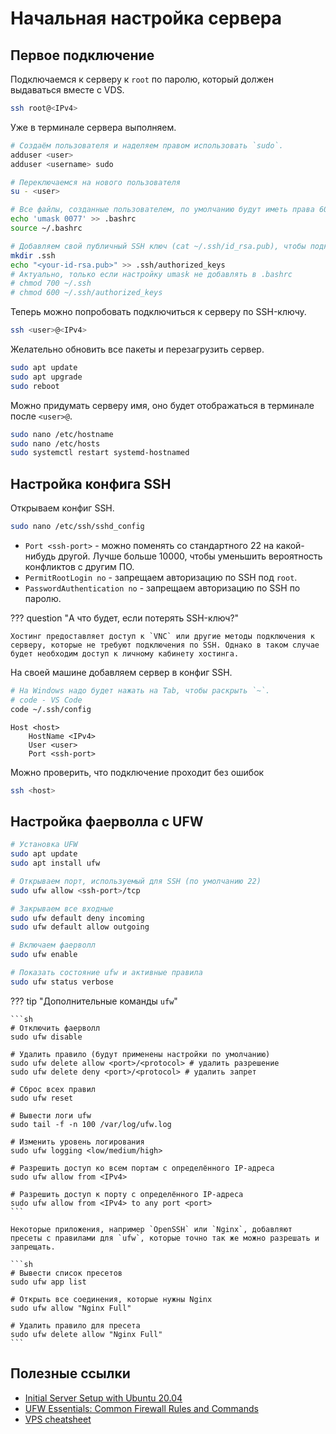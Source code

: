 # Начальная настройка сервера

## Первое подключение
Подключаемся к серверу к `root` по паролю, который должен выдаваться вместе с VDS.
```sh
ssh root@<IPv4>
```

Уже в терминале сервера выполняем.
```sh { .code-wrap }
# Создаём пользователя и наделяем правом использовать `sudo`.
adduser <user>
adduser <username> sudo

# Переключаемся на нового пользователя
su - <user>

# Все файлы, созданные пользователем, по умолчанию будут иметь права 600, а директории - 700.
echo 'umask 0077' >> .bashrc
source ~/.bashrc

# Добавляем свой публичный SSH ключ (cat ~/.ssh/id_rsa.pub), чтобы подключаться к пользователю по SSH напрямую.
mkdir .ssh
echo "<your-id-rsa.pub>" >> .ssh/authorized_keys
# Актуально, только если настройку umask не добавлять в .bashrc
# chmod 700 ~/.ssh
# chmod 600 ~/.ssh/authorized_keys
```

Теперь можно попробовать подключиться к серверу по SSH-ключу.
```sh
ssh <user>@<IPv4>
```

Желательно обновить все пакеты и перезагрузить сервер.
```sh
sudo apt update
sudo apt upgrade
sudo reboot
```

Можно придумать серверу имя, оно будет отображаться в терминале после `<user>@`.
```sh
sudo nano /etc/hostname
sudo nano /etc/hosts
sudo systemctl restart systemd-hostnamed
```


## Настройка конфига SSH
Открываем конфиг SSH.
```sh
sudo nano /etc/ssh/sshd_config
```

 - `Port <ssh-port>` - можно поменять со стандартного 22 на какой-нибудь другой. Лучше больше 10000, чтобы уменьшить вероятность конфликтов с другим ПО.
 - `PermitRootLogin no` - запрещаем авторизацию по SSH под `root`.
 - `PasswordAuthentication no` - запрещаем авторизацию по SSH по паролю.

??? question "А что будет, если потерять SSH-ключ?"

    Хостинг предоставляет доступ к `VNC` или другие методы подключения к серверу, которые не требуют подключения по SSH. Однако в таком случае будет необходим доступ к личному кабинету хостинга.


На своей машине добавляем сервер в конфиг SSH.

```sh
# На Windows надо будет нажать на Tab, чтобы раскрыть `~`.
# code - VS Code
code ~/.ssh/config 
```

```
Host <host>
    HostName <IPv4>
    User <user>
    Port <ssh-port>
```

Можно проверить, что подключение проходит без ошибок
```sh
ssh <host>
```

## Настройка фаерволла c UFW


```sh
# Установка UFW
sudo apt update
sudo apt install ufw

# Открываем порт, используемый для SSH (по умолчанию 22)
sudo ufw allow <ssh-port>/tcp

# Закрываем все входные
sudo ufw default deny incoming
sudo ufw default allow outgoing

# Включаем фаерволл
sudo ufw enable

# Показать состояние ufw и активные правила
sudo ufw status verbose
```

??? tip "Дополнительные команды `ufw`"

    ```sh
    # Отключить фаерволл
    sudo ufw disable

    # Удалить правило (будут применены настройки по умолчанию)
    sudo ufw delete allow <port>/<protocol> # удалить разрешение
    sudo ufw delete deny <port>/<protocol> # удалить запрет

    # Сброс всех правил
    sudo ufw reset

    # Вывести логи ufw
    sudo tail -f -n 100 /var/log/ufw.log

    # Изменить уровень логирования
    sudo ufw logging <low/medium/high>

    # Разрешить доступ ко всем портам с определённого IP-адреса
    sudo ufw allow from <IPv4>
    
    # Разрешить доступ к порту с определённого IP-адреса
    sudo ufw allow from <IPv4> to any port <port>
    ```

    Некоторые приложения, например `OpenSSH` или `Nginx`, добавляют пресеты с правилами для `ufw`, которые точно так же можно разрешать и запрещать.

    ```sh
    # Вывести список пресетов
    sudo ufw app list

    # Открыть все соединения, которые нужны Nginx
    sudo ufw allow "Nginx Full"

    # Удалить правило для пресета
    sudo ufw delete allow "Nginx Full"
    ```


## Полезные ссылки
 - [Initial Server Setup with Ubuntu 20.04](https://www.digitalocean.com/community/tutorials/initial-server-setup-with-ubuntu-20-04)
 - [UFW Essentials: Common Firewall Rules and Commands](https://www.digitalocean.com/community/tutorials/ufw-essentials-common-firewall-rules-and-commands)
 - [VPS cheatsheet](https://habr.com/ru/articles/756804/)